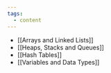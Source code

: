 ```yaml
---
tags:
  - content
---
```

- [[Arrays and Linked Lists]]
- [[Heaps, Stacks and Queues]]
- [[Hash Tables]]
- [[Variables and Data Types]]